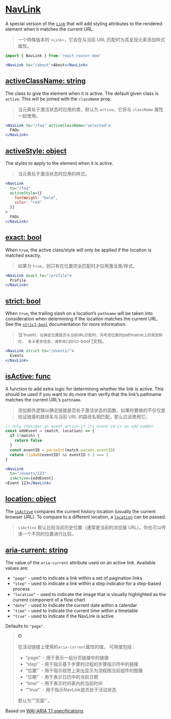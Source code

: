 # [NavLink](https://reacttraining.com/web/api/NavLink)

A special version of the [`Link`](https://reacttraining.com/react-router/Link.md) that will add styling attributes to the rendered element when it matches the current URL.

> 一个特殊版本的 `<Link>`，它会在与当前 URL 匹配时为其呈现元素添加样式属性。

```jsx
import { NavLink } from 'react-router-dom'

<NavLink to="/about">About</NavLink>
```

## [activeClassName: string](https://reacttraining.com/web/api/NavLink/activeclassname-string)

The class to give the element when it is active. The default given class is `active`. This will be joined with the `className` prop.

> 当元素处于激活状态时应用的类，默认为 `active`。它将与 `className` 属性一起使用。

```jsx
<NavLink to="/faq" activeClassName="selected">
  FAQs
</NavLink>
```

## [activeStyle: object](https://reacttraining.com/web/api/NavLink/activestyle-object)

The styles to apply to the element when it is active.

> 当元素处于激活状态时应用的样式。

```jsx
<NavLink
  to="/faq"
  activeStyle={{
    fontWeight: "bold",
    color: "red"
  }}
>
  FAQs
</NavLink>
```

## [exact: bool](https://reacttraining.com/web/api/NavLink/exact-bool)

When `true`, the active class/style will only be applied if the location is matched exactly.

> 如果为 `true`，则只有在位置完全匹配时才应用激活类/样式。

```jsx
<NavLink exact to="/profile">
  Profile
</NavLink>
```

## [strict: bool](https://reacttraining.com/web/api/NavLink/strict-bool)

When `true`, the trailing slash on a location’s `pathname` will be taken into consideration when determining if the location matches the current URL. See the [`strict-bool`](https://reacttraining.com/core/api/Route/strict-bool) documentation for more information.

> 当'true`时，在确定位置是否与当前URL匹配时，将考虑位置的`pathname`上的尾部斜杠。 有关更多信息，请参阅[`strict-bool`]文档。
>

```jsx
<NavLink strict to="/events/">
  Events
</NavLink>
```

## [isActive: func](https://reacttraining.com/web/api/NavLink/isactive-func)

A function to add extra logic for determining whether the link is active. This should be used if you want to do more than verify that the link’s pathname matches the current URL’s `pathname`.

> 添加额外逻辑以确定链接是否处于激活状态的函数。如果你要做的不仅仅是验证链接的路径名与当前 URL 的路径名相匹配，那么应该使用它。

```jsx
// only consider an event active if its event id is an odd number
const oddEvent = (match, location) => {
  if (!match) {
    return false
  }
  const eventID = parseInt(match.params.eventID)
  return !isNaN(eventID) && eventID % 2 === 1
}

<NavLink
  to="/events/123"
  isActive={oddEvent}
>Event 123</NavLink>
```

## [location: object](https://reacttraining.com/web/api/NavLink/location-object)

The [`isActive`](https://reacttraining.com/web/api/NavLink/isactive-func) compares the current history location (usually the current browser URL). To compare to a different location, a [`location`](https://reacttraining.com/core/api/location) can be passed.

> `isActive` 默认比较当前历史位置（通常是当前的浏览器 URL）。你也可以传递一个不同的位置进行比较。

## [aria-current: string](https://reacttraining.com/web/api/NavLink/aria-current-string)

The value of the `aria-current` attribute used on an active link. Available values are:

- `"page"` - used to indicate a link within a set of pagination links
- `"step"` - used to indicate a link within a step indicator for a step-based process
- `"location"` - used to indicate the image that is visually highlighted as the current component of a flow chart
- `"date"` - used to indicate the current date within a calendar
- `"time"` - used to indicate the current time within a timetable
- `"true"` - used to indicate if the NavLink is active

Defaults to `"page"`.

> ❎
>
> 在活动链接上使用的`aria-current`属性的值。 可用值包括：
>
>  - “page”` - 用于表示一组分页链接中的链接
>  - “step”` - 用于指示基于步骤的过程的步骤指示符中的链接
>  - “位置”` - 用于指示视觉上突出显示为流程图当前组件的图像
>  - “日期”` - 用于表示日历中的当前日期
>  - “time”` - 用于表示时间表内的当前时间
>  - “”true“` - 用于指示NavLink是否处于活动状态
>
> 默认为“”页面“`。

Based on [WAI-ARIA 1.1 specifications](https://www.w3.org/TR/wai-aria-1.1/#aria-current)